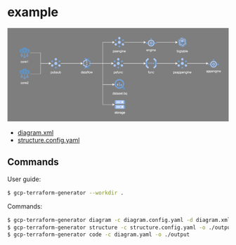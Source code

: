 # example

<div style="text-align:center"><img src="example.drawio.svg" /></div>

- [diagram.xml](diagram.xml)
- [structure.config.yaml](structure.config.yaml)

## Commands

User guide: 

```bash
$ gcp-terraform-generator --workdir .
```

Commands:

```bash
$ gcp-terraform-generator diagram -c diagram.config.yaml -d diagram.xml -o diagram.yaml
$ gcp-terraform-generator structure -c structure.config.yaml -o ./output
$ gcp-terraform-generator code -c diagram.yaml -o ./output
```